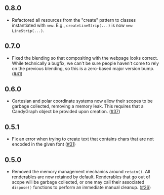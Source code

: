 ## 0.8.0

- Refactored all resources from the "create" pattern to classes instantiated
  with `new`. E.g., `createLineStrip(...)` is now `new LineStrip(...)`.

## 0.7.0

- Fixed the blending so that compositing with the webpage looks correct. While
  technically a bugfix, we can't be sure people haven't come to rely on the
  previous blending, so this is a zero-based major version bump.
  ([#41](https://github.com/wwwtyro/candygraph/pull/41))

## 0.6.0

- Cartesian and polar coordinate systems now allow their scopes to be garbage
  collected, removing a memory leak. This requires that a CandyGraph object be
  provided upon creation. ([#37](https://github.com/wwwtyro/candygraph/pull/37))

## 0.5.1

- Fix an error when trying to create text that contains chars that are not
  encoded in the given font
  ([#31](https://github.com/wwwtyro/candygraph/pull/31))

## 0.5.0

- Removed the memory management mechanics around `retain()`. All renderables are
  now retained by default. Renderables that go out of scope will be garbage
  collected, or one may call their associated `dispose()` functions to perform
  an immediate manual cleanup.
  ([#26](https://github.com/wwwtyro/candygraph/pull/26))
